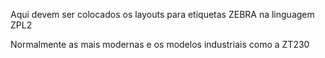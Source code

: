 Aqui devem ser colocados os layouts para etiquetas ZEBRA na linguagem ZPL2

Normalmente as mais modernas e os modelos industriais como a ZT230